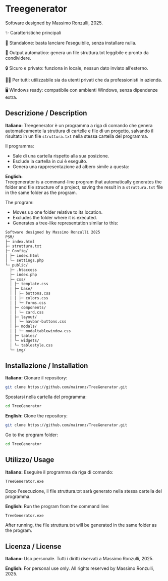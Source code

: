 # Treegenerator

Software designed by Massimo Ronzulli, 2025.

✨ Caratteristiche principali

🚀 Standalone: basta lanciare l’eseguibile, senza installare nulla.

📄 Output automatico: genera un file struttura.txt leggibile e pronto da condividere.

🔒 Sicuro e privato: funziona in locale, nessun dato inviato all’esterno.

🧑‍💻 Per tutti: utilizzabile sia da utenti privati che da professionisti in azienda.

🖥️ Windows ready: compatibile con ambienti Windows, senza dipendenze extra.

## Descrizione / Description

**Italiano:** 
Treegenerator è un programma a riga di comando che genera automaticamente la struttura di cartelle e file di un progetto, salvando il risultato in un file `struttura.txt` nella stessa cartella del programma.  

Il programma:

- Sale di una cartella rispetto alla sua posizione.
- Esclude la cartella in cui è eseguito.
- Genera una rappresentazione ad albero simile a questa:

**English:**  
Treegenerator is a command-line program that automatically generates the folder and file structure of a project, saving the result in a `struttura.txt` file in the same folder as the program.

The program:

- Moves up one folder relative to its location.
- Excludes the folder where it is executed.
- Generates a tree-like representation similar to this:

```bash
Software designed by Massimo Ronzulli 2025
PSM/
├─ index.html
├─ struttura.txt
├─ Config/
│ ├─ index.html
│ └─ settings.php
└─ public/
  ├─ .htaccess
  ├─ index.php
  ├─ css/
  │ ├─ template.css
  │ ├─ base/
  │ │ ├─ buttons.css
  │ │ ├─ colors.css
  │ │ └─ forms.css
  │ ├─ components/
  │ │ └─ card.css
  │ ├─ layout/
  │ │ └─ navbar-buttons.css
  │ ├─ modals/
  │ │ └─ modaltablewindow.css
  │ ├─ tables/
  │ └─ widgets/
  │ └─ tablestyle.css
  └─ img/
```

## Installazione / Installation

**Italiano:**
Clonare il repository:
```bash
git clone https://github.com/maironz/TreeGenerator.git
```

Spostarsi nella cartella del programma:

```bash
cd TreeGenerator
```
**English:**
Clone the repository:
```bash
git clone https://github.com/maironz/TreeGenerator.git
```

Go to the program folder:
```bash
cd TreeGenerator
```

## Utilizzo/ Usage

**Italiano:**
Eseguire il programma da riga di comando:

```bash
TreeGenerator.exe
```

Dopo l'esecuzione, il file struttura.txt sarà generato nella stessa cartella del programma.

**English:**
Run the program from the command line:

```bash
TreeGenerator.exe
```
After running, the file struttura.txt will be generated in the same folder as the program.

## Licenza / License

**Italiano:**
Uso personale. Tutti i diritti riservati a Massimo Ronzulli, 2025.

**English:**
For personal use only. All rights reserved by Massimo Ronzulli, 2025.
